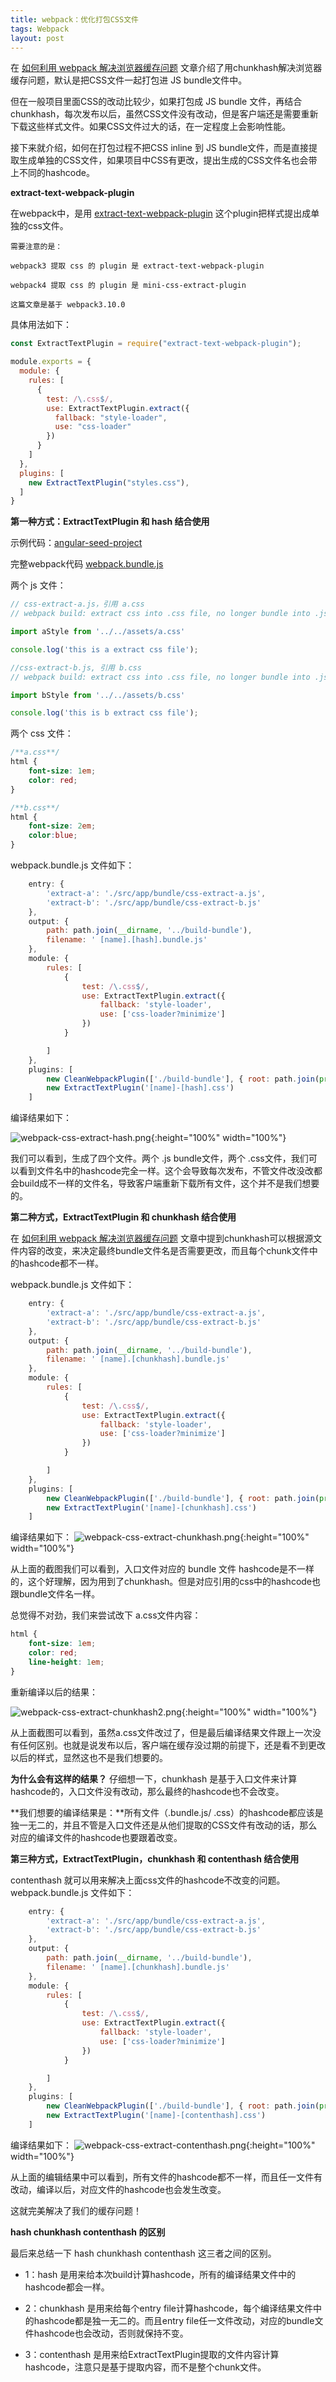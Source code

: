 ```yaml
---
title: webpack：优化打包CSS文件
tags: Webpack
layout: post
---
```



在 [如何利用 webpack 解决浏览器缓存问题](/2018/10/webpack-caching) 文章介绍了用chunkhash解决浏览器缓存问题，默认是把CSS文件一起打包进 JS bundle文件中。


但在一般项目里面CSS的改动比较少，如果打包成 JS bundle 文件，再结合chunkhash，每次发布以后，虽然CSS文件没有改动，但是客户端还是需要重新下载这些样式文件。如果CSS文件过大的话，在一定程度上会影响性能。


接下来就介绍，如何在打包过程不把CSS inline 到 JS bundle文件，而是直接提取生成单独的CSS文件，如果项目中CSS有更改，提出生成的CSS文件名也会带上不同的hashcode。


**extract-text-webpack-plugin**


在webpack中，是用 [extract-text-webpack-plugin](https://github.com/webpack-contrib/extract-text-webpack-plugin) 这个plugin把样式提出成单独的css文件。

```
需要注意的是：

webpack3 提取 css 的 plugin 是 extract-text-webpack-plugin

webpack4 提取 css 的 plugin 是 mini-css-extract-plugin

这篇文章是基于 webpack3.10.0
```

具体用法如下：
```js
const ExtractTextPlugin = require("extract-text-webpack-plugin");

module.exports = {
  module: {
    rules: [
      {
        test: /\.css$/,
        use: ExtractTextPlugin.extract({
          fallback: "style-loader",
          use: "css-loader"
        })
      }
    ]
  },
  plugins: [
    new ExtractTextPlugin("styles.css"),
  ]
}
```

**第一种方式：ExtractTextPlugin 和 hash 结合使用**



示例代码：[angular-seed-project](https://github.com/LiMeii/angular-seed-project)


完整webpack代码 [webpack.bundle.js](https://github.com/LiMeii/angular-seed-project/blob/master/webpack/webpack.bundle.js)


两个 js 文件：

```js
// css-extract-a.js，引用 a.css
// webpack build: extract css into .css file, no longer bundle into .js file

import aStyle from '../../assets/a.css'

console.log('this is a extract css file');
```

```js
//css-extract-b.js, 引用 b.css
// webpack build: extract css into .css file, no longer bundle into .js file

import bStyle from '../../assets/b.css'

console.log('this is b extract css file');
```

两个 css 文件：

```css
/**a.css**/
html {
    font-size: 1em;
    color: red;
}
```

```css
/**b.css**/
html {
    font-size: 2em;
    color:blue;
}
```

webpack.bundle.js 文件如下：

```js
    entry: {
        'extract-a': './src/app/bundle/css-extract-a.js',
        'extract-b': './src/app/bundle/css-extract-b.js'
    },
    output: {
        path: path.join(__dirname, '../build-bundle'),
        filename: ' [name].[hash].bundle.js'
    },
    module: {
        rules: [
            {
                test: /\.css$/,
                use: ExtractTextPlugin.extract({
                    fallback: 'style-loader',
                    use: ['css-loader?minimize']
                })
            }

        ]
    },
    plugins: [
        new CleanWebpackPlugin(['./build-bundle'], { root: path.join(process.cwd(), '') }),
        new ExtractTextPlugin('[name]-[hash].css')
    ]
```
编译结果如下：

![webpack-css-extract-hash.png](https://limeii.github.io/assets/images/posts/webpack/webpack-css-extract-hash.png){:height="100%" width="100%"}

我们可以看到，生成了四个文件。两个 .js bundle文件，两个 .css文件，我们可以看到文件名中的hashcode完全一样。这个会导致每次发布，不管文件改没改都会build成不一样的文件名，导致客户端重新下载所有文件，这个并不是我们想要的。

**第二种方式，ExtractTextPlugin 和 chunkhash 结合使用**



在 [如何利用 webpack 解决浏览器缓存问题](/2018/10/webpack-caching) 文章中提到chunkhash可以根据源文件内容的改变，来决定最终bundle文件名是否需要更改，而且每个chunk文件中的hashcode都不一样。


webpack.bundle.js 文件如下：
```js
    entry: {
        'extract-a': './src/app/bundle/css-extract-a.js',
        'extract-b': './src/app/bundle/css-extract-b.js'
    },
    output: {
        path: path.join(__dirname, '../build-bundle'),
        filename: ' [name].[chunkhash].bundle.js'
    },
    module: {
        rules: [
            {
                test: /\.css$/,
                use: ExtractTextPlugin.extract({
                    fallback: 'style-loader',
                    use: ['css-loader?minimize']
                })
            }

        ]
    },
    plugins: [
        new CleanWebpackPlugin(['./build-bundle'], { root: path.join(process.cwd(), '') }),
        new ExtractTextPlugin('[name]-[chunkhash].css')
    ]
```
编译结果如下：
![webpack-css-extract-chunkhash.png](https://limeii.github.io/assets/images/posts/webpack/webpack-css-extract-chunkhash.png){:height="100%" width="100%"}

从上面的截图我们可以看到，入口文件对应的 bundle 文件 hashcode是不一样的，这个好理解，因为用到了chunkhash。但是对应引用的css中的hashcode也跟bundle文件名一样。


总觉得不对劲，我们来尝试改下 a.css文件内容：
```css
html {
    font-size: 1em;
    color: red;
    line-height: 1em;
}
```
重新编译以后的结果：

![webpack-css-extract-chunkhash2.png](https://limeii.github.io/assets/images/posts/webpack/webpack-css-extract-chunkhash2.png){:height="100%" width="100%"}

从上面截图可以看到，虽然a.css文件改过了，但是最后编译结果文件跟上一次没有任何区别。也就是说发布以后，客户端在缓存没过期的前提下，还是看不到更改以后的样式，显然这也不是我们想要的。


**为什么会有这样的结果？** 仔细想一下，chunkhash 是基于入口文件来计算hashcode的，入口文件没有改动，那么最终的hashcode也不会改变。


**我们想要的编译结果是：**所有文件（.bundle.js/ .css）的hashcode都应该是独一无二的，并且不管是入口文件还是从他们提取的CSS文件有改动的话，那么对应的编译文件的hashcode也要跟着改变。



**第三种方式，ExtractTextPlugin，chunkhash 和 contenthash 结合使用**



contenthash 就可以用来解决上面css文件的hashcode不改变的问题。
webpack.bundle.js 文件如下：
```js
    entry: {
        'extract-a': './src/app/bundle/css-extract-a.js',
        'extract-b': './src/app/bundle/css-extract-b.js'
    },
    output: {
        path: path.join(__dirname, '../build-bundle'),
        filename: ' [name].[chunkhash].bundle.js'
    },
    module: {
        rules: [
            {
                test: /\.css$/,
                use: ExtractTextPlugin.extract({
                    fallback: 'style-loader',
                    use: ['css-loader?minimize']
                })
            }

        ]
    },
    plugins: [
        new CleanWebpackPlugin(['./build-bundle'], { root: path.join(process.cwd(), '') }),
        new ExtractTextPlugin('[name]-[contenthash].css')
    ]
```
编译结果如下：
![webpack-css-extract-contenthash.png](https://limeii.github.io/assets/images/posts/webpack/webpack-css-extract-contenthash.png){:height="100%" width="100%"}

从上面的编辑结果中可以看到，所有文件的hashcode都不一样，而且任一文件有改动，编译以后，对应文件的hashcode也会发生改变。


这就完美解决了我们的缓存问题！



**hash chunkhash contenthash 的区别**



最后来总结一下 hash chunkhash contenthash 这三者之间的区别。

- 1：hash 是用来给本次build计算hashcode，所有的编译结果文件中的hashcode都会一样。

- 2：chunkhash 是用来给每个entry file计算hashcode，每个编译结果文件中的hashcode都是独一无二的。而且entry file任一文件改动，对应的bundle文件hashcode也会改动，否则就保持不变。

- 3：contenthash 是用来给ExtractTextPlugin提取的文件内容计算hashcode，注意只是基于提取内容，而不是整个chunk文件。